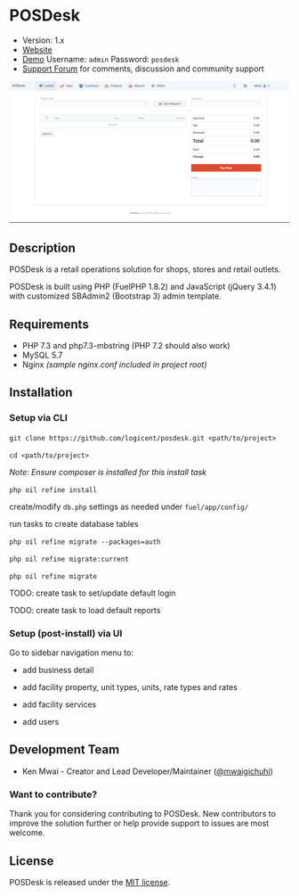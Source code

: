 # POSDesk

* Version: 1.x
* [Website](https://logicent.co)
* [Demo](https://posdesk.demo.logicent.co)
    Username: `admin`
    Password: `posdesk`
* [Support Forum](https://github.com/logicent/posdesk/issues) for comments, discussion and community support
<!-- [Release Documentation](https://github.com/logicent/posdesk/docs) -->
<!-- [Release API browser](https://github.com/logicent/posdesk/) -->
<!-- [Development branch Documentation](https://github.com/logicent/posdesk/dev-docs) -->
<!-- [Development branch API browser](https://github.com/logicent/posdesk/dev-api) -->

[![POSDesk Dashboard](/public/images/posdesk_cashier.png)](https://posdesk.demo.logicent.co)

## Description

POSDesk is a retail operations solution for shops, stores and retail outlets.

POSDesk is built using PHP (FuelPHP 1.8.2) and JavaScript (jQuery 3.4.1) with customized SBAdmin2 (Bootstrap 3) admin template.

## Requirements

- PHP 7.3 and php7.3-mbstring (PHP 7.2 should also work)
- MySQL 5.7
- Nginx _(sample nginx.conf included in project root)_

## Installation

### Setup via CLI

`git clone https://github.com/logicent/posdesk.git <path/to/project>`

`cd <path/to/project>`

*Note: Ensure composer is installed for this install task*

`php oil refine install`

create/modify `db.php` settings as needed under `fuel/app/config/`

run tasks to create database tables

`php oil refine migrate --packages=auth`

`php oil refine migrate:current `

`php oil refine migrate`

TODO: create task to set/update default login 

TODO: create task to load default reports

### Setup (post-install) via UI 

Go to sidebar navigation menu to:

- add business detail

- add facility property, unit types, units, rate types and rates

- add facility services

- add users

<!-- ## More information -->

<!-- For more detailed information, see the [development wiki](https://github.com/logicent/posdesk/wiki). -->

## Development Team

* Ken Mwai - Creator and Lead Developer/Maintainer ([@mwaigichuhi](https://twitter.com/mwaigichuhi))

### Want to contribute?

Thank you for considering contributing to POSDesk. New contributors to improve the solution further or help provide support to issues are most welcome.

<!-- ### Alumni -->

<!-- * (none) -->

<!-- ## Sponsors -->
<!-- Support POSDesk by becoming a sponsor on [Patreon](https://www.patreon.com/posdesk). Your logo will show up here with a link to your website. One-time donation is welcomed through PayPal. -->

## License
POSDesk is released under the [MIT license](https://opensource.org/licenses/MIT).